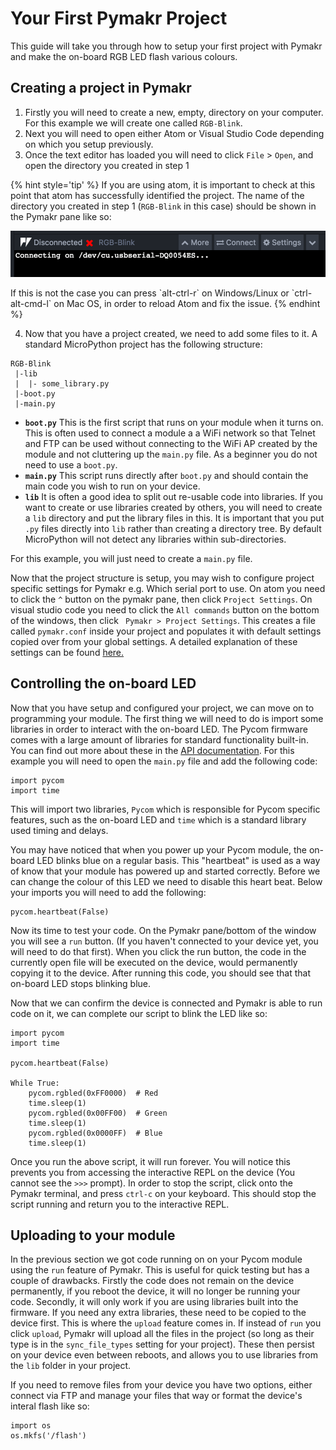 # Your First Pymakr Project

This guide will take you through how to setup your first project with Pymakr and
make the on-board RGB LED flash various colours.

## Creating a project in Pymakr

1. Firstly you will need to create a new, empty, directory on your computer.
   For this example we will create one called `RGB-Blink`.
2. Next you will need to open either Atom or Visual Studio Code depending on
   which you setup previously.
3. Once the text editor has loaded you will need to click `File` > `Open`, and
   open the directory you created in step 1

  {% hint style='tip' %}
  If you are using atom, it is important to check at this point that atom has
  successfully identified the project. The name of the directory you created in
  step 1 (`RGB-Blink` in this case) should be shown in the Pymakr pane like so:
  <p align="center"><img src ="/img/tutorials/first/atom_project.png" width="600"></p>
  If this is not the case you can press `alt-ctrl-r` on Windows/Linux or
  `ctrl-alt-cmd-l` on Mac OS, in order to reload Atom and fix the issue.
  {% endhint %}

4. Now that you have a project created, we need to add some files to it. A
standard MicroPython project has the following structure:
  ```
  RGB-Blink
   |-lib
   |  |- some_library.py
   |-boot.py
   |-main.py  
  ```
  - **`boot.py`** This is the first script that runs on your module when it
  turns on. This is often used to connect a module a a WiFi network so that
  Telnet and FTP can be used without connecting to the WiFi AP created by the
  module and not cluttering up the `main.py` file. As a beginner you do not
  need to use a `boot.py`.
  - **`main.py`** This script runs directly after `boot.py` and should contain
  the main code you wish to run on your device.
  - **`lib`** It is often a good idea to split out re-usable code into libraries.
  If you want to create or use libraries created by others, you will need to
  create a `lib` directory and put the library files in this. It is important
  that you put `.py` files directly into `lib` rather than creating a directory
  tree. By default MicroPython will not detect any libraries within
  sub-directories.

  For this example, you will just need to create a `main.py` file.

Now that the project structure is setup, you may wish to configure project
specific settings for Pymakr e.g. Which serial port to use. On atom you need to
click the `^` button on the pymakr pane, then click `Project Settings`. On
visual studio code you need to click the `All commands` button on the bottom of
the windows, then click ` Pymakr > Project Settings`. This creates a file called
`pymakr.conf` inside your project and populates it with default settings copied
over from your global settings. A detailed explanation of these settings can be
found [here.](/chapter/pymakr/settings.md)

## Controlling the on-board LED

Now that you have setup and configured your project, we can move on to
programming your module. The first thing we will need to do is import some
libraries in order to interact with the on-board LED. The Pycom firmware comes
with a large amount of libraries for standard functionality built-in. You can
find out more about these in the
[API documentation](/chapter/firmwareapi/README.md). For this example you will
need to open the `main.py` file and add the following code:

```
import pycom
import time
```

This will import two libraries, `Pycom` which is responsible for Pycom specific
features, such as the on-board LED and `time` which is a standard library used
timing and delays.

You may have noticed that when you power up your Pycom module, the on-board LED
blinks blue on a regular basis. This "heartbeat" is used as a way of know that
your module has powered up and started correctly. Before we can change the
colour of this LED we need to disable this heart beat. Below your imports you
will need to add the following:

```
pycom.heartbeat(False)
```

Now its time to test your code. On the Pymakr pane/bottom of the window you will
see a `run` button. (If you haven't connected to your device yet, you will need
to do that first). When you click the run button, the code in the currently
open file will be executed on the device, would permanently copying it to the
device. After running this code, you should see that that on-board LED stops
blinking blue.

Now that we can confirm the device is connected and Pymakr is able to run code
on it, we can complete our script to blink the LED like so:

```
import pycom
import time

pycom.heartbeat(False)

While True:
    pycom.rgbled(0xFF0000)  # Red
    time.sleep(1)
    pycom.rgbled(0x00FF00)  # Green
    time.sleep(1)
    pycom.rgbled(0x0000FF)  # Blue
    time.sleep(1)
```

Once you run the above script, it will run forever. You will notice this prevents
you from accessing the interactive REPL on the device (You cannot see the `>>>`
prompt). In order to stop the script, click onto the Pymakr terminal, and press
`ctrl-c` on your keyboard. This should stop the script running and return you
to the interactive REPL.

## Uploading to your module

In the previous section we got code running on on your Pycom module using the
`run` feature of Pymakr. This is useful for quick testing but has a couple of
drawbacks. Firstly the code does not remain on the device permanently, if you
reboot the device, it will no longer be running your code. Secondly, it will
only work if you are using libraries built into the firmware. If you need any
extra libraries, these need to be copied to the device first. This is where the
`upload` feature comes in. If instead of `run` you click `upload`, Pymakr will
upload all the files in the project (so long as their type is in the
`sync_file_types` setting for your project). These then persist on your device
even between reboots, and allows you to use libraries from the `lib` folder in
your project.

If you need to remove files from your device you have two options, either
connect via FTP and manage your files that way or format the device's interal
flash like so:

```
import os
os.mkfs('/flash')
```
